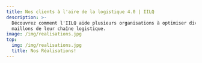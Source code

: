 ```yaml
---
title: Nos clients à l'aire de la logistique 4.0 | IILQ
description: >-
  Découvrez comment l'IILQ aide plusieurs organisations à optimiser divers
  maillons de leur chaîne logistique.
image: /img/realisations.jpg
top:
  img: /img/realisations.jpg
  title: Nos Réalisations!
---
```


